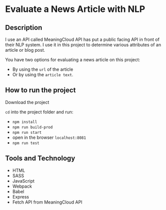 # Evaluate a News Article with NLP

## Description

I use an API called MeaningCloud API has put a public facing API in front of their NLP system. I use it in this project to determine various attributes of an article or blog post.

You have two options for evaluating a news article on this project:

-   By using the `url` of the article
-   Or by using the `article text`.

## How to run the project

Download the project

`cd` into the project folder and run:

-   `npm install`
-   `npm run build-prod`
-   `npm run start`
-   open in the browser `localhost:8081`
-   `npm run test`

## Tools and Technology

-   HTML
-   SASS
-   JavaScript
-   Webpack
-   Babel
-   Express
-   Fetch API from MeaningCloud API
